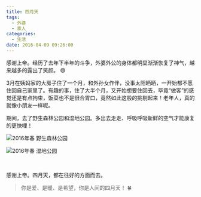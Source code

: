 ```yaml
---
title: 四月天
tags:
  - 外婆
  - 家人
categories:
  - 生活
date: 2016-04-09 09:26:00
---
```

感谢上帝。经历了去年下半年的斗争，外婆外公的身体都明显渐渐恢复了神气，越来越多的露出了笑颜。 :smile:

3月在姨妈家的大房子住了一个月，和外孙女作伴，没事太阳晒晒，一开始都不愿住回自己家里了。有趣的事，住了大半个月，又开始想要住回去，毕竟“做客”的感觉还是有点拘束，饭菜也不是很合胃口，竟然如此这般的挑剔起来！老年人，真的就像小朋友一样呢。

期间，去了野生森林公园和湿地公园。多出去走走、呼吸呼吸新鲜的空气才能康复的更快哩！

<!--more-->

![2016年春 野生森林公园](http://7xr6h2.com1.z0.glb.clouddn.com/wild%20zoo.jpg)

![2016年春 湿地公园](http://7xr6h2.com1.z0.glb.clouddn.com/shidi_Park.jpg)

<br>

感谢上帝。四月天，都在往好的方面而去。

> 你是爱、是暖、是希望，你是人间的四月天！ 🍀